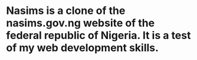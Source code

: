 # Nasims is a clone of the nasims.gov.ng website of the federal republic of Nigeria. It is a test of my web development skills.
